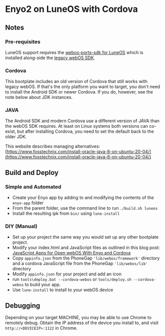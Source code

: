 # Enyo2 on LuneOS with Cordova

## Notes

### Pre-requisites

LuneOS support requires the [webos-ports-sdk for LuneOS](https://github.com/webOS-ports/webos-ports-sdk) which is installed along-side the [legacy webOS SDK](http://sdk.webosarchive.com).

### Cordova

This bootplate includes an old version of Cordova that still works with legacy webOS. If that's the only platform you want to target, you don't need to install the Android SDK or newer Cordova. If you do, however, see the note below about JDK instances.

### JAVA
The Android SDK and modern Cordova use a different version of JAVA than the webOS SDK requires. 
At least on Linux systems both versions can co-exist, but after installing Cordova, you need to set the default back to the older JDK.

This website describes managing alternatives: [https://www.fosstechnix.com/install-oracle-java-8-on-ubuntu-20-04/](https://www.fosstechnix.com/install-oracle-java-8-on-ubuntu-20-04/)

## Build and Deploy

### Simple and Automated

- Create your Enyo app by adding to and modifying the contents of the `enyo-app` folder
- From the parent folder, use the command line to run `./build.sh luneos`
- Install the resulting ipk from `bin/` using `lune-install`

### DIY (Manual)

- Set up your project the same way you would set up any other bootplate project.
- Modify your index.html and JavaScript files as outlined in this blog post: [JavaScript Apps for Open webOS With Enyo and Cordova](OpenWebOSBlog.md)
- Copy `appinfo.json` from the PhoneGap `'lib/webos/framework'` directory and a cordova JavaScript file from the PhoneGap `'lib/webos/lib'` directory
- Modify `appinfo.json` for your project and add an icon
- run `tools\deploy.bat --cordova-webos` or `tools/deploy.sh --cordova-webos` to build your app.
- Use `lune-install` to install to your webOS device

## Debugging

Depending on your target MACHINE, you may be able to use Chrome to remotely debug. Obtain the IP address of the device you install to, and visit `http://<DEVICEIP>:1122` in Chrome.